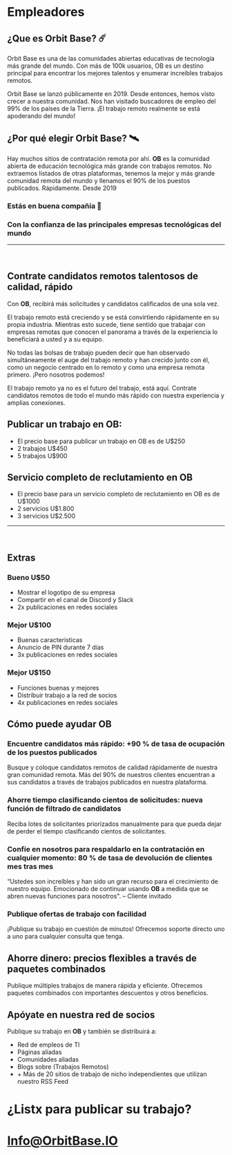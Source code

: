 # Empleadores

## ¿Que es Orbit Base? ☄️

Orbit Base es una de las comunidades abiertas educativas de tecnología más grande del mundo. Con más de 100k usuarios, OB es un destino principal para encontrar los mejores talentos y enumerar increíbles trabajos remotos.

Orbit Base se lanzó públicamente en 2019. Desde entonces, hemos visto crecer a nuestra comunidad. Nos han visitado buscadores de empleo del 99% de los países de la Tierra. ¡El trabajo remoto realmente se está apoderando del mundo!

## ¿Por qué elegir Orbit Base? 🛰️

Hay muchos sitios de contratación remota por ahí. **OB** es la comunidad abierta de educación tecnológica más grande con trabajos remotos. No extraemos listados de otras plataformas, tenemos la mejor y más grande comunidad remota del mundo y llenamos el 90% de los puestos publicados. Rápidamente. Desde 2019

### Estás en buena compañía 👾

### Con la confianza de las principales empresas tecnológicas del mundo

<hr />
<br />

## Contrate candidatos remotos talentosos de calidad, rápido

Con **OB**, recibirá más solicitudes y candidatos calificados de una sola vez.

El trabajo remoto está creciendo y se está convirtiendo rápidamente en su propia industria. Mientras esto sucede, tiene sentido que trabajar con empresas remotas que conocen el panorama a través de la experiencia lo beneficiará a usted y a su equipo.

No todas las bolsas de trabajo pueden decir que han observado simultáneamente el auge del trabajo remoto y han crecido junto con él, como un negocio centrado en lo remoto y como una empresa remota primero. ¡Pero nosotros podemos!

El trabajo remoto ya no es el futuro del trabajo, está aquí. Contrate candidatos remotos de todo el mundo más rápido con nuestra experiencia y amplias conexiones.

## Publicar un trabajo en **OB**:

- El precio base para publicar un trabajo en OB es de U$250
- 2 trabajos U$450
- 5 trabajos U$900

## Servicio completo de reclutamiento en **OB**

- El precio base para un servicio completo de reclutamiento en OB es de U$1000
- 2 servicios U$1.800
- 3 servicios U$2.500

<hr />
<br />

## Extras

### Bueno U$50

- Mostrar el logotipo de su empresa
- Compartir en el canal de Discord y Slack
- 2x publicaciones en redes sociales

### Mejor U$100

- Buenas caracteristicas
- Anuncio de PIN durante 7 días
- 3x publicaciones en redes sociales

### Mejor U$150

- Funciones buenas y mejores
- Distribuir trabajo a la red de socios
- 4x publicaciones en redes sociales

## Cómo puede ayudar **OB**

### Encuentre candidatos más rápido: +90 % de tasa de ocupación de los puestos publicados

Busque y coloque candidatos remotos de calidad rápidamente de nuestra gran comunidad remota. Más del 90% de nuestros clientes encuentran a sus candidatos a través de trabajos publicados en nuestra plataforma.

### Ahorre tiempo clasificando cientos de solicitudes: nueva función de filtrado de candidatos

Reciba lotes de solicitantes priorizados manualmente para que pueda dejar de perder el tiempo clasificando cientos de solicitantes.

### Confíe en nosotros para respaldarlo en la contratación en cualquier momento: 80 % de tasa de devolución de clientes mes tras mes

“Ustedes son increíbles y han sido un gran recurso para el crecimiento de nuestro equipo. Emocionado de continuar usando **OB** a medida que se abren nuevas funciones para nosotros".
– Cliente invitado

### Publique ofertas de trabajo con facilidad

¡Publique su trabajo en cuestión de minutos! Ofrecemos soporte directo uno a uno para cualquier consulta que tenga.

## Ahorre dinero: precios flexibles a través de paquetes combinados

Publique múltiples trabajos de manera rápida y eficiente. Ofrecemos paquetes combinados con importantes descuentos y otros beneficios.

## Apóyate en nuestra red de socios

Publique su trabajo en **OB** y también se distribuirá a:

- Red de empleos de TI
- Páginas aliadas
- Comunidades aliadas
- Blogs sobre (Trabajos Remotos)
- \+ Más de 20 sitios de trabajo de nicho independientes que utilizan nuestro RSS Feed

# ¿Listx para publicar su trabajo?

# Info@OrbitBase.IO
